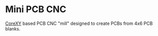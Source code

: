 # Mini PCB CNC

[CoreXY](https://corexy.com/) based PCB CNC "mill" designed to create PCBs from 4x6 PCB blanks.